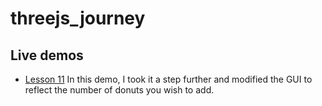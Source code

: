 # threejs_journey
## Live demos
- [Lesson 11](https://threejs-journey-734tbjgzf-nicolascribbles-projects.vercel.app/)
    In this demo, I took it a step further and modified the GUI to reflect the number of donuts you wish to add.